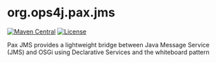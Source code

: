 org.ops4j.pax.jms
=================

[![Maven Central](https://maven-badges.herokuapp.com/maven-central/org.ops4j.pax/jms/badge.svg)](https://maven-badges.herokuapp.com/maven-central/org.ops4j.pax/jms)
[![License](https://img.shields.io/hexpm/l/plug.svg)](https://ops4j1.jira.com/wiki/display/ops4j/Licensing)

Pax JMS provides a lightweight bridge between Java Message Service (JMS) and OSGi using Declarative Services and the whiteboard pattern
